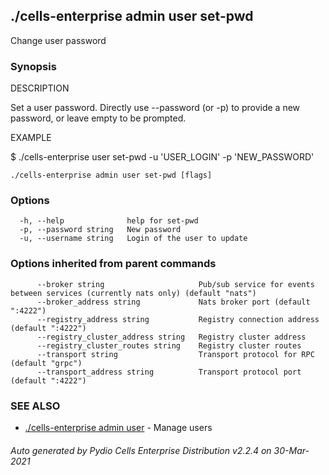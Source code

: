 ## ./cells-enterprise admin user set-pwd

Change user password

### Synopsis


DESCRIPTION

  Set a user password. 
  Directly use --password (or -p) to provide a new password, or leave empty to be prompted.

EXAMPLE

  $ ./cells-enterprise user set-pwd -u 'USER_LOGIN' -p 'NEW_PASSWORD'


```
./cells-enterprise admin user set-pwd [flags]
```

### Options

```
  -h, --help              help for set-pwd
  -p, --password string   New password
  -u, --username string   Login of the user to update
```

### Options inherited from parent commands

```
      --broker string                     Pub/sub service for events between services (currently nats only) (default "nats")
      --broker_address string             Nats broker port (default ":4222")
      --registry_address string           Registry connection address (default ":4222")
      --registry_cluster_address string   Registry cluster address
      --registry_cluster_routes string    Registry cluster routes
      --transport string                  Transport protocol for RPC (default "grpc")
      --transport_address string          Transport protocol port (default ":4222")
```

### SEE ALSO

* [./cells-enterprise admin user](./cells-enterprise-admin-user)	 - Manage users

###### Auto generated by Pydio Cells Enterprise Distribution v2.2.4 on 30-Mar-2021

